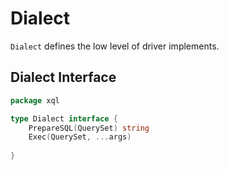 # Dialect

`Dialect` defines the low level of driver implements.

## Dialect Interface

```go
package xql

type Dialect interface {
    PrepareSQL(QuerySet) string
    Exec(QuerySet, ...args)
    
}
```